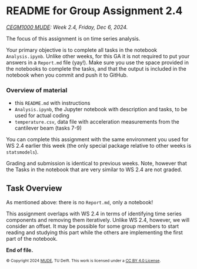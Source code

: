 # README for Group Assignment 2.4

*[CEGM1000 MUDE](http://mude.citg.tudelft.nl/): Week 2.4, Friday, Dec 6, 2024.*

The focus of this assignment is on time series analysis.

Your primary objective is to complete all tasks in the notebook `Analysis.ipynb`. Unlike other weeks, for this GA it is not required to put your answers in a `Report.md` file (yay!). Make sure you use the space provided in the notebooks to complete the tasks, and that the output is included in the notebook when you commit and push it to GitHub.

### Overview of material

- this `README.md` with instructions
- `Analysis.ipynb`, the Jupyter notebook with description and tasks, to be used for actual coding
- `temperature.csv`, data file with acceleration measurements from the cantilever beam (tasks 7-9)

You can complete this assignment with the same environment you used for WS 2.4 earlier this week (the only special package relative to other weeks is `statsmodels`).

Grading and submission is identical to previous weeks. Note, however that the Tasks in the notebook that are very similar to WS 2.4 are not graded.

## Task Overview

As mentioned above: there is no `Report.md`, only a notebook!

This assignment overlaps with WS 2.4 in terms of identifying time series components and removing them iteratively. Unlike WS 2.4, however, we will consider an offset. It may be possible for some group members to start reading and studying this part while the others are implementing the first part of the notebook.

**End of file.**

<span style="font-size: 75%">
&copy; Copyright 2024 <a rel="MUDE" href="http://mude.citg.tudelft.nl/">MUDE</a>, TU Delft. This work is licensed under a <a rel="license" href="http://creativecommons.org/licenses/by/4.0/">CC BY 4.0 License</a>.